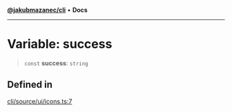[**@jakubmazanec/cli**](../../../README.md) • **Docs**

---

# Variable: success

> `const` **success**: `string`

## Defined in

[cli/source/ui/icons.ts:7](https://github.com/jakubmazanec/tools/blob/eb8c22844f0a0aa0874efeab93afc2bd96c269e6/packages/cli/source/ui/icons.ts#L7)
